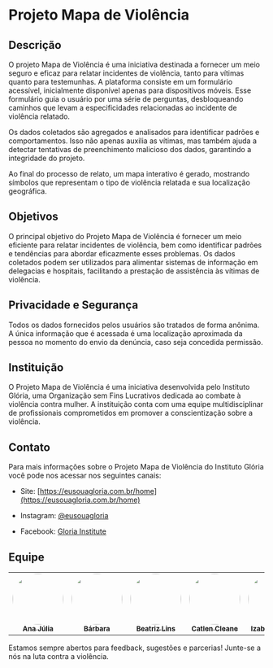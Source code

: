 # **Projeto Mapa de Violência**

## **Descrição**
O projeto Mapa de Violência é uma iniciativa destinada a fornecer um meio seguro e eficaz para relatar incidentes de violência, tanto para vítimas quanto para testemunhas. A plataforma consiste em um formulário acessível, inicialmente disponível apenas para dispositivos móveis. Esse formulário guia o usuário por uma série de perguntas, desbloqueando caminhos que levam a especificidades relacionadas ao incidente de violência relatado.

Os dados coletados são agregados e analisados para identificar padrões e comportamentos. Isso não apenas auxilia as vítimas, mas também ajuda a detectar tentativas de preenchimento malicioso dos dados, garantindo a integridade do projeto.

Ao final do processo de relato, um mapa interativo é gerado, mostrando símbolos que representam o tipo de violência relatada e sua localização geográfica.

## **Objetivos**
O principal objetivo do Projeto Mapa de Violência é fornecer um meio eficiente para relatar incidentes de violência, bem como identificar padrões e tendências para abordar eficazmente esses problemas. Os dados coletados podem ser utilizados para alimentar sistemas de informação em delegacias e hospitais, facilitando a prestação de assistência às vítimas de violência.

## **Privacidade e Segurança**
Todos os dados fornecidos pelos usuários são tratados de forma anônima. A única informação que é acessada é uma localização aproximada da pessoa no momento do envio da denúncia, caso seja concedida permissão. 

## **Instituição**
O Projeto Mapa de Violência é uma iniciativa desenvolvida pelo Instituto Glória, uma Organização sem Fins Lucrativos dedicada ao combate à violência contra mulher. A instituição conta com uma equipe multidisciplinar de profissionais comprometidos em promover a conscientização sobre a violência.

## **Contato**
Para mais informações sobre o Projeto Mapa de Violência do Instituto Glória você pode nos acessar nos seguintes canais:

- Site: [https://eusouagloria.com.br/home](https://eusouagloria.com.br/home)

- Instagram: [@eusouagloria](https://www.instagram.com/eusouagloria)

- Facebook: [Gloria Institute](https://www.facebook.com/gloriainstitute)

## **Equipe**
<table>
  <tr>
    <td align="center"><a href="https://github.com/anajbsouza"><img style="border-radius: 50%;" src="https://github.com/anajbsouza.png" width="100px;" alt=""/><br/><sub><b>Ana Júlia</b></sub></a><br/>
    <td align="center"><a href="https://github.com/barbarabea"><img style="border-radius: 50%;" src="https://github.com/barbarabea.png" width="100px;" alt=""/><br/><sub><b>Bárbara</b></sub></a><br/>
      <td align="center"><a href="https://github.com/Beatriz-ge"><img style="border-radius: 50%;" src="https://github.com/Beatriz-ge.png" width="100px;" alt=""/><br/><sub><b>Beatriz Lins</b></sub></a><br/>
    <td align="center"><a href="https://github.com/catlenc"><img style="border-radius: 50%;" src="https://github.com/catlenc.png" width="100px;" alt=""/><br/><sub><b>Catlen Cleane</b></sub></a><br/>
    <td align="center"><a href="https://github.com/izabellerivas"><img style="border-radius: 50%;" src="https://github.com/izabellerivas.png" width="100px;" alt=""/><br/><sub><b>Izabelle Rivas</b></sub></a><br/>
      <td align="center"><a href="https://github.com/Kec3-Lin3"><img style="border-radius: 50%;" src="https://github.com/Kec3-Lin3.png" width="100px;" alt=""/><br/><sub><b>Kece Oliveira</b></sub></a><br/>
  </tr>
</table>
Estamos sempre abertos para feedback, sugestões e parcerias! Junte-se a nós na luta contra a violência.
